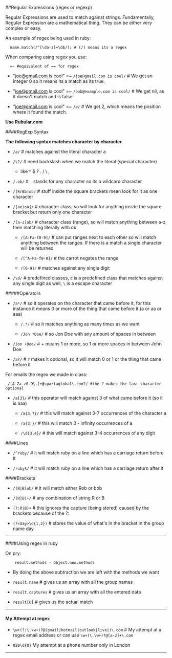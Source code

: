 ##Regular Expressions (regex or regexp)

Regular Expressions are used to match against strings. Fundamentally, Regular Expression are a mathematical thing. They can be either very complex or easy.

An example of regex being used in ruby:

      name.match(/^[\da-z]+\d$/); # (/) means its a regex

When comparing using regex you use:

      =~ #equivalent of == for regex  

* "joe@gmail.com is cool" =~ `/joe@gmail.com is cool/` # We get an integer 0 so it means its a match as its true.

* "joe@gmail.com is cool" =~ `/bob@example.com is cool/` # We get nil, as it doesn't match and is false.

* "joe@gmail.com is cool" =~ `/e/` # We get 2, which means the position where it found the match.

**Use Rubular.com**

####RegExp Syntax

**The following syntax matches character by character**

* `/a/` # matches against the literal character a

* `/\?/` # need backslash when we match the literal (special character)

  * like ^ $ ? . / \ ,


* `/.ob/` # `.` stands for any character so its a wildcard character

* `/[RrBb]ob/` # stuff inside the square brackets mean look for it as one character

* `/[aeiou]/` # character class, so will look for anything inside the square bracket but return only one character

* `/[a-z]ob/` # character class (range), so will match anything between a-z then matching literally with ob

  * `/[A-Fa-f0-9]/` # can put ranges next to each other so will match anything between the ranges. If there is a match a single character will be returned

  * `/[^A-Fa-f0-9]/` # the carrot negates the range

  * `/[0-9]/` # matches against any single digit


* `/\d/` # predefined classes, `d` is a predefined class that matches against any single digit as well, `\` is a escape character

#####Operators

* `/a*/` # so it operates on the character that came before it, for this instance it means 0 or more of the thing that came before it.(a or aa or aaa)

   * `/.*/` # so it matches anything as many times as we want  

   * `/Jon *Doe/` # so Jon Doe with any amount of spaces in between

* `/Jon +Doe/` # + means 1 or more, so 1 or more spaces in between John Doe

* `/a?/` # `?` makes it optional, so it will match 0 or 1 or the thing that came before it

For emails the regex we made in class:

     /[A-Za-z0-9\.]+@spartaglobal\.com?/ #the ? makes the last character optional  

* `/a{3}/` # this operator will match against 3 of what came before it (so it is aaa)

  * `/a{3,7}/` # this will match against 3-7 occurrences of the character a

  * `/a{3,}/` # this will match 3 - infinity occurrences of a

  * `/\d{3,4}/` # this will match against 3-4 occurrences of any digit  

####Lines

* `/^ruby/` # it will match ruby on a line which has a carriage return before it

* `/ruby$/` # it will match ruby on a line which has a carriage return after it

####Brackets

* `/(R|B)ob/` # it will match either Rob or bob

* `/(R|B)+/` # any combination of string R or B

* `(?:R|B)+` # this ignores the capture (being stored) caused by the brackets because of the ?:

* `(?<day>\d{1,2})` # stores the value of what's in the bracket in the group name day

---

####Using regex in ruby

On pry:

        result.methods - Object.new.methods

* By doing the above subtraction we are left with the methods we want

* `result.name` # gives us an array with all the group names
* `result.captures` # gives us an array with all the entered data
* `result[0]` # gives us the actual match

---

#### My Attempt at regex

* `\w+(?:\.\w+)?@(gmail|hotmail|outlook|live|)\.com` # My attempt at a regex email address or can use `\w+(\.\w+)?@[a-z]+\.com`

* `020\d{8}` My attempt at a phone number only in London

---
